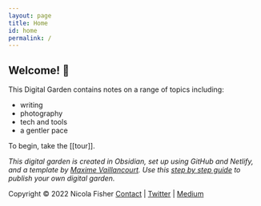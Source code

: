 ```yaml
---
layout: page
title: Home
id: home
permalink: /
---
```


## Welcome! 🌱

This Digital Garden contains notes on a range of topics including:

- writing
- photography
- tech and tools
- a gentler pace 

To begin, take the [[tour]].

*This digital garden is created in Obsidian, set up using GitHub and Netlify, and a template by [Maxime Vaillancourt](https://github.com/maximevaillancourt/digital-garden-jekyll-template). Use this [step by step guide](https://beingpax.medium.com/a-non-technical-guide-to-set-up-digital-garden-with-obsidian-for-free-62d6df75553c) to publish your own digital garden.*

Copyright © 2022 Nicola Fisher
[Contact](https://agentlerpace.co.uk/contact/) | [Twitter](https://twitter.com/nfisherwriter) | [Medium](https://nicolafisherwriter.medium.com/)

<style>
  .wrapper {
    max-width: 46em;
  }
</style>